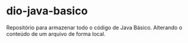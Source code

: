 # dio-java-basico
Repositório para armazenar todo o código de Java Básico.
Alterando o conteúdo de um arquivo de forma local.